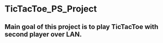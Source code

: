 # TicTacToe_PS_Project

## Main goal of this project is to play TicTacToe with second player over LAN.

